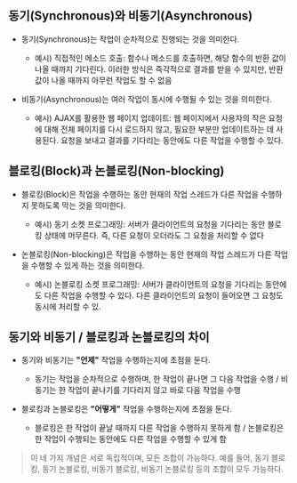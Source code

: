 ## 동기(Synchronous)와 비동기(Asynchronous)
- 동기(Synchronous)는 작업이 순차적으로 진행되는 것을 의미한다.  
  - 예시) 직접적인 메소드 호출: 함수나 메소드를 호출하면, 해당 함수의 반환 값이 나올 때까지 기다린다. 이러한 방식은 즉각적으로 결과를 받을 수 있지만, 반환 값이 나올 때까지 아무런 작업도 할 수 없음

- 비동기(Asynchronous)는 여러 작업이 동시에 수행될 수 있는 것을 의미한다.
  - 예시) AJAX를 활용한 웹 페이지 업데이트: 웹 페이지에서 사용자의 작은 요청에 대해 전체 페이지를 다시 로드하지 않고, 필요한 부분만 업데이트하는 데 사용된다. 요청을 보내고 결과를 기다리는 동안에도 다른 작업을 수행할 수 있다.

## 블로킹(Block)과 논블로킹(Non-blocking)
- 블로킹(Block)은 작업을 수행하는 동안 현재의 작업 스레드가 다른 작업을 수행하지 못하도록 막는 것을 의미한다.
  - 예시) 동기 소켓 프로그래밍: 서버가 클라이언트의 요청을 기다리는 동안 블로킹 상태에 머무른다. 즉, 다른 요청이 오더라도 그 요청을 처리할 수 없다

- 논블로킹(Non-blocking)은 작업을 수행하는 동안 현재의 작업 스레드가 다른 작업을 수행할 수 있게 하는 것을 의미한다.
    - 예시) 논블로킹 소켓 프로그래밍: 서버가 클라이언트의 요청을 기다리는 동안에도 다른 작업을 수행할 수 있다. 다른 클라이언트의 요청이 들어오면 그 요청도 동시에 처리할 수 있.

## 동기와 비동기 / 블로킹과 논블로킹의 차이

- 동기와 비동기는 **"언제"** 작업을 수행하는지에 초점을 둔다.
  - 동기는 작업을 순차적으로 수행하며, 한 작업이 끝나면 그 다음 작업을 수행 / 비동기는 한 작업이 끝나기를 기다리지 않고 바로 다음 작업을 수행

- 블로킹과 논블로킹은 **"어떻게"** 작업을 수행하는지에 초점을 둔다.
  - 블로킹은 한 작업이 끝날 때까지 다른 작업을 수행하지 못하게 함 / 논블로킹은 한 작업이 수행되는 동안에도 다른 작업을 수행할 수 있게 함

> 이 네 가지 개념은 서로 독립적이며, 모든 조합이 가능하다.
> 예를 들어, 동기 블로킹, 동기 논블로킹, 비동기 블로킹, 비동기 논블로킹 등의 조합이 모두 가능하다.
